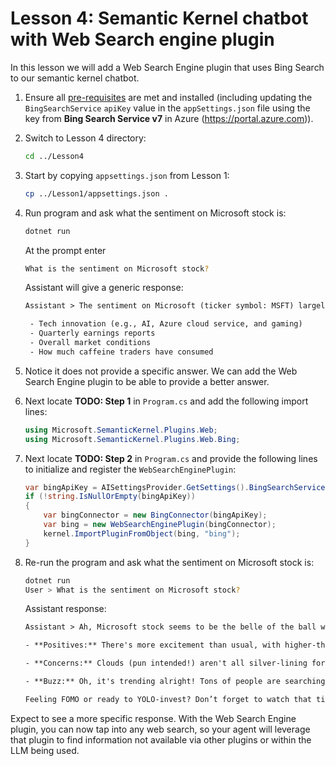 # Lesson 4: Semantic Kernel chatbot with Web Search engine plugin

In this lesson we will add a Web Search Engine plugin that uses Bing Search to our semantic kernel chatbot.

1. Ensure all [pre-requisites](pre-reqs.md) are met and installed (including updating the `BingSearchService` `apiKey` value in the `appSettings.json` file using the key from **Bing Search Service v7** in Azure (https://portal.azure.com)).

1. Switch to Lesson 4 directory:

    ```bash
    cd ../Lesson4
    ```

1. Start by copying `appsettings.json` from Lesson 1:

    ```bash
    cp ../Lesson1/appsettings.json .
    ```

1. Run program and ask what the sentiment on Microsoft stock is:

    ```bash
    dotnet run
    ```

   At the prompt enter

   ```bash
   What is the sentiment on Microsoft stock?
    ```

   Assistant will give a generic response:

   ```txt
   Assistant > The sentiment on Microsoft (ticker symbol: MSFT) largely hinges on factors like:

    - Tech innovation (e.g., AI, Azure cloud service, and gaming)
    - Quarterly earnings reports
    - Overall market conditions
    - How much caffeine traders have consumed
   ```

1. Notice it does not provide a specific answer. We can add the Web Search Engine plugin to be able to provide a better answer.

1. Next locate **TODO: Step 1** in `Program.cs` and add the following import lines:

    ```csharp
    using Microsoft.SemanticKernel.Plugins.Web;
    using Microsoft.SemanticKernel.Plugins.Web.Bing;
    ```

1. Next locate **TODO: Step 2** in `Program.cs` and provide the following lines to initialize and register the `WebSearchEnginePlugin`:

    ```csharp
    var bingApiKey = AISettingsProvider.GetSettings().BingSearchService.ApiKey;
    if (!string.IsNullOrEmpty(bingApiKey))
    {
        var bingConnector = new BingConnector(bingApiKey);
        var bing = new WebSearchEnginePlugin(bingConnector);
        kernel.ImportPluginFromObject(bing, "bing");
    }
    ```

1. Re-run the program and ask what the sentiment on Microsoft stock is:

    ```bash
    dotnet run
    User > What is the sentiment on Microsoft stock?
    ```

    Assistant response:

    ```txt
    Assistant > Ah, Microsoft stock seems to be the belle of the ball with mixed but leaning-positive vibes. Let me serve up the sentiment soup:

    - **Positives:** There's more excitement than usual, with higher-than-average media sentiment compared to other tech companies. Plus, analysts are dishing out 12-month price targets like cocktails, with an average around $489.55 and some saying it could go as high as $600—a nice little pie in the sky for investors! 🍰🚀

    - **Concerns:** Clouds (pun intended!) aren't all silver-lining for Microsoft, as they've got capacity constraints in their cloud services. Choppy waters ahead, perhaps? 🌩️

    - **Buzz:** Oh, it's trending alright! Tons of people are searching, sharing, and probably debating MSFT more than their weekend plans.

    Feeling FOMO or ready to YOLO-invest? Don’t forget to watch that ticker—MSFT!    
    ```

Expect to see a more specific response. With the Web Search Engine plugin, you can now tap into any web search, so your agent will leverage that plugin to find information not available via other plugins or within the LLM being used.
